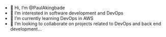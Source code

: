 - 👋 Hi, I’m @PaulAkingbade
- 👀 I’m interested in software development and DevOps
- 🌱 I’m currently learning DevOps in AWS
- 💞️ I’m looking to collaborate on projects related to DevOps and back end development...


<!---
PaulAkingbade/PaulAkingbade is a ✨ special ✨ repository because its `README.md` (this file) appears on your GitHub profile.
You can click the Preview link to take a look at your changes.
--->
